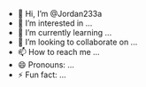 - 👋 Hi, I’m @Jordan233a
- 👀 I’m interested in ...
- 🌱 I’m currently learning ...
- 💞️ I’m looking to collaborate on ...
- 📫 How to reach me ...
- 😄 Pronouns: ...
- ⚡ Fun fact: ...

<!---
Jordan233a/Jordan233a is a ✨ special ✨ repository because its `README.md` (this file) appears on your GitHub profile.
You can click the Preview link to take a look at your changes.
--->
